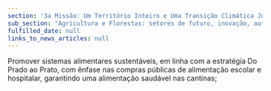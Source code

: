 ```yaml
---
section: '3a Missão: Um Território Inteiro e Uma Transição Climática Justa'
sub_section: "Agricultura e Florestas: setores de futuro, inovação, autonomia e investimento"
fulfilled_date: null
links_to_news_articles: null
---
```


Promover sistemas alimentares sustentáveis, em linha com a estratégia Do Prado ao Prato, com ênfase nas compras públicas de alimentação escolar e hospitalar, garantindo uma alimentação saudável nas cantinas;